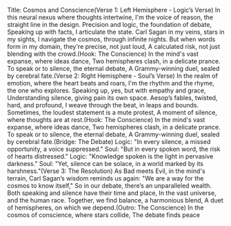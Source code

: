 Title: Cosmos and Conscience(Verse 1: Left Hemisphere - Logic’s Verse)
In this neural nexus where thoughts intertwine,
I'm the voice of reason, the straight line in the design.
Precision and logic, the foundation of debate,
Speaking up with facts, I articulate the state.
Carl Sagan in my veins, stars in my sights,
I navigate the cosmos, through infinite nights.
But when words form in my domain, they're precise, not just loud,
A calculated risk, not just blending with the crowd.(Hook: The Conscience)
In the mind's vast expanse, where ideas dance,
Two hemispheres clash, in a delicate prance.
To speak or to silence, the eternal debate,
A Grammy-winning duel, sealed by cerebral fate.(Verse 2: Right Hemisphere - Soul’s Verse)
In the realm of emotion, where the heart beats and roars,
I'm the rhythm and the rhyme, the one who explores.
Speaking up, yes, but with empathy and grace,
Understanding silence, giving pain its own space.
Aesop’s fables, twisted, hard, and profound,
I weave through the beat, in leaps and bounds.
Sometimes, the loudest statement is a mute protest,
A moment of silence, where thoughts are at rest.(Hook: The Conscience)
In the mind's vast expanse, where ideas dance,
Two hemispheres clash, in a delicate prance.
To speak or to silence, the eternal debate,
A Grammy-winning duel, sealed by cerebral fate.(Bridge: The Debate)
Logic: "In every silence, a missed opportunity, a voice suppressed."
Soul: "But in every spoken word, the risk of hearts distressed."
Logic: "Knowledge spoken is the light in pervasive darkness."
Soul: "Yet, silence can be solace, in a world marked by its harshness."(Verse 3: The Resolution)
As Bad meets Evil, in the mind's terrain,
Carl Sagan’s wisdom reminds us again:
"We are a way for the cosmos to know itself,"
So in our debate, there’s an unparalleled wealth.
Both speaking and silence have their time and place,
In the vast universe, and the human race.
Together, we find balance, a harmonious blend,
A duet of hemispheres, on which we depend.(Outro: The Conscience)
In the cosmos of conscience, where stars collide,
The debate finds peace